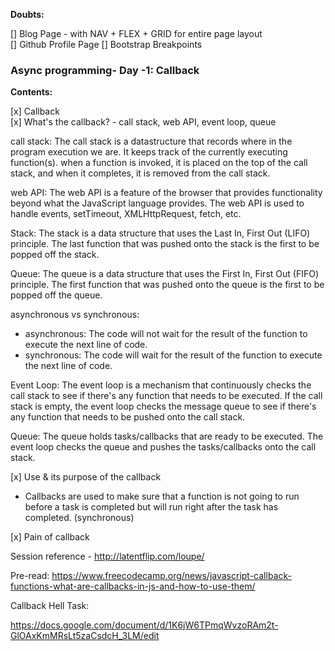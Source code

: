 **Doubts:**

[] Blog Page - with NAV + FLEX + GRID for entire page layout  
[] Github Profile Page
[] Bootstrap Breakpoints

### Async programming- Day -1: Callback

**Contents:**

[x] Callback  
[x] What's the callback? - call stack, web API, event loop, queue

call stack: The call stack is a datastructure that records where in the program execution we are. It keeps track of the currently executing function(s). when a function is invoked, it is placed on the top of the call stack, and when it completes, it is removed from the call stack.

web API: The web API is a feature of the browser that provides functionality beyond what the JavaScript language provides. The web API is used to handle events, setTimeout, XMLHttpRequest, fetch, etc.

Stack: The stack is a data structure that uses the Last In, First Out (LIFO) principle. The last function that was pushed onto the stack is the first to be popped off the stack.

Queue: The queue is a data structure that uses the First In, First Out (FIFO) principle. The first function that was pushed onto the queue is the first to be popped off the queue.

asynchronous vs synchronous:

- asynchronous: The code will not wait for the result of the function to execute the next line of code.
- synchronous: The code will wait for the result of the function to execute the next line of code.

Event Loop: The event loop is a mechanism that continuously checks the call stack to see if there's any function that needs to be executed. If the call stack is empty, the event loop checks the message queue to see if there's any function that needs to be pushed onto the call stack.

Queue: The queue holds tasks/callbacks that are ready to be executed. The event loop checks the queue and pushes the tasks/callbacks onto the call stack.

[x] Use & its purpose of the callback

- Callbacks are used to make sure that a function is not going to run before a task is completed but will run right after the task has completed. (synchronous)

[x] Pain of callback

Session reference - http://latentflip.com/loupe/

Pre-read:
https://www.freecodecamp.org/news/javascript-callback-functions-what-are-callbacks-in-js-and-how-to-use-them/

Callback Hell Task:

https://docs.google.com/document/d/1K6jW6TPmqWvzoRAm2t-GlOAxKmMRsLt5zaCsdcH_3LM/edit
